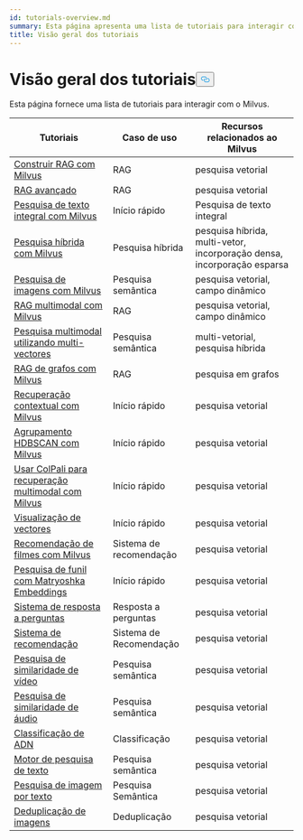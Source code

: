```yaml
---
id: tutorials-overview.md
summary: Esta página apresenta uma lista de tutoriais para interagir com o Milvus.
title: Visão geral dos tutoriais
---
```

<h1 id="Tutorials-Overview" class="common-anchor-header">Visão geral dos tutoriais<button data-href="#Tutorials-Overview" class="anchor-icon" translate="no">
      <svg translate="no"
        aria-hidden="true"
        focusable="false"
        height="20"
        version="1.1"
        viewBox="0 0 16 16"
        width="16"
      >
        <path
          fill="#0092E4"
          fill-rule="evenodd"
          d="M4 9h1v1H4c-1.5 0-3-1.69-3-3.5S2.55 3 4 3h4c1.45 0 3 1.69 3 3.5 0 1.41-.91 2.72-2 3.25V8.59c.58-.45 1-1.27 1-2.09C10 5.22 8.98 4 8 4H4c-.98 0-2 1.22-2 2.5S3 9 4 9zm9-3h-1v1h1c1 0 2 1.22 2 2.5S13.98 12 13 12H9c-.98 0-2-1.22-2-2.5 0-.83.42-1.64 1-2.09V6.25c-1.09.53-2 1.84-2 3.25C6 11.31 7.55 13 9 13h4c1.45 0 3-1.69 3-3.5S14.5 6 13 6z"
        ></path>
      </svg>
    </button></h1><p>Esta página fornece uma lista de tutoriais para interagir com o Milvus.</p>
<table>
<thead>
<tr><th>Tutoriais</th><th>Caso de uso</th><th>Recursos relacionados ao Milvus</th></tr>
</thead>
<tbody>
<tr><td><a href="/docs/pt/build-rag-with-milvus.md">Construir RAG com Milvus</a></td><td>RAG</td><td>pesquisa vetorial</td></tr>
<tr><td><a href="/docs/pt/how_to_enhance_your_rag.md">RAG avançado</a></td><td>RAG</td><td>pesquisa vetorial</td></tr>
<tr><td><a href="/docs/pt/full_text_search_with_milvus.md">Pesquisa de texto integral com Milvus</a></td><td>Início rápido</td><td>Pesquisa de texto integral</td></tr>
<tr><td><a href="/docs/pt/hybrid_search_with_milvus.md">Pesquisa híbrida com Milvus</a></td><td>Pesquisa híbrida</td><td>pesquisa híbrida, multi-vetor, incorporação densa, incorporação esparsa</td></tr>
<tr><td><a href="/docs/pt/image_similarity_search.md">Pesquisa de imagens com Milvus</a></td><td>Pesquisa semântica</td><td>pesquisa vetorial, campo dinâmico</td></tr>
<tr><td><a href="/docs/pt/multimodal_rag_with_milvus.md">RAG multimodal com Milvus</a></td><td>RAG</td><td>pesquisa vetorial, campo dinâmico</td></tr>
<tr><td><a href="/docs/pt/multimodal_rag_with_milvus.md">Pesquisa multimodal utilizando multi-vectores</a></td><td>Pesquisa semântica</td><td>multi-vetorial, pesquisa híbrida</td></tr>
<tr><td><a href="/docs/pt/graph_rag_with_milvus.md">RAG de grafos com Milvus</a></td><td>RAG</td><td>pesquisa em grafos</td></tr>
<tr><td><a href="/docs/pt/contextual_retrieval_with_milvus.md">Recuperação contextual com Milvus</a></td><td>Início rápido</td><td>pesquisa vetorial</td></tr>
<tr><td><a href="/docs/pt/hdbscan_clustering_with_milvus.md">Agrupamento HDBSCAN com Milvus</a></td><td>Início rápido</td><td>pesquisa vetorial</td></tr>
<tr><td><a href="/docs/pt/use_ColPali_with_milvus.md">Usar ColPali para recuperação multimodal com Milvus</a></td><td>Início rápido</td><td>pesquisa vetorial</td></tr>
<tr><td><a href="/docs/pt/vector_visualization.md">Visualização de vectores</a></td><td>Início rápido</td><td>pesquisa vetorial</td></tr>
<tr><td><a href="/docs/pt/movie_recommendation_with_milvus.md">Recomendação de filmes com Milvus</a></td><td>Sistema de recomendação</td><td>pesquisa vetorial</td></tr>
<tr><td><a href="/docs/pt/funnel_search_with_matryoshka.md">Pesquisa de funil com Matryoshka Embeddings</a></td><td>Início rápido</td><td>pesquisa vetorial</td></tr>
<tr><td><a href="/docs/pt/question_answering_system.md">Sistema de resposta a perguntas</a></td><td>Resposta a perguntas</td><td>pesquisa vetorial</td></tr>
<tr><td><a href="/docs/pt/recommendation_system.md">Sistema de recomendação</a></td><td>Sistema de Recomendação</td><td>pesquisa vetorial</td></tr>
<tr><td><a href="/docs/pt/video_similarity_search.md">Pesquisa de similaridade de vídeo</a></td><td>Pesquisa semântica</td><td>pesquisa vetorial</td></tr>
<tr><td><a href="/docs/pt/audio_similarity_search.md">Pesquisa de similaridade de áudio</a></td><td>Pesquisa semântica</td><td>pesquisa vetorial</td></tr>
<tr><td><a href="/docs/pt/dna_sequence_classification.md">Classificação de ADN</a></td><td>Classificação</td><td>pesquisa vetorial</td></tr>
<tr><td><a href="/docs/pt/text_search_engine.md">Motor de pesquisa de texto</a></td><td>Pesquisa semântica</td><td>pesquisa vetorial</td></tr>
<tr><td><a href="/docs/pt/text_image_search.md">Pesquisa de imagem por texto</a></td><td>Pesquisa Semântica</td><td>pesquisa vetorial</td></tr>
<tr><td><a href="/docs/pt/image_deduplication_system.md">Deduplicação de imagens</a></td><td>Deduplicação</td><td>pesquisa vetorial</td></tr>
</tbody>
</table>
